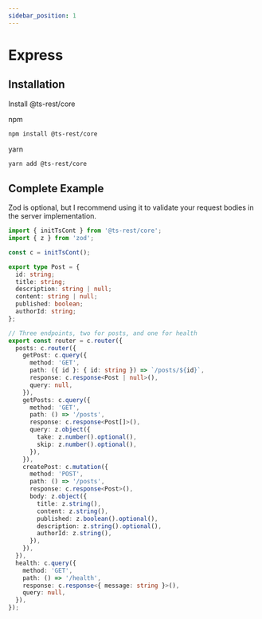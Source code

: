 ```yaml
---
sidebar_position: 1
---
```


# Express

## Installation

Install @ts-rest/core

npm

```bash
npm install @ts-rest/core
```

yarn

```bash
yarn add @ts-rest/core
```

## Complete Example

Zod is optional, but I recommend using it to validate your request bodies in the server implementation.

```typescript
import { initTsCont } from '@ts-rest/core';
import { z } from 'zod';

const c = initTsCont();

export type Post = {
  id: string;
  title: string;
  description: string | null;
  content: string | null;
  published: boolean;
  authorId: string;
};

// Three endpoints, two for posts, and one for health
export const router = c.router({
  posts: c.router({
    getPost: c.query({
      method: 'GET',
      path: ({ id }: { id: string }) => `/posts/${id}`,
      response: c.response<Post | null>(),
      query: null,
    }),
    getPosts: c.query({
      method: 'GET',
      path: () => '/posts',
      response: c.response<Post[]>(),
      query: z.object({
        take: z.number().optional(),
        skip: z.number().optional(),
      }),
    }),
    createPost: c.mutation({
      method: 'POST',
      path: () => '/posts',
      response: c.response<Post>(),
      body: z.object({
        title: z.string(),
        content: z.string(),
        published: z.boolean().optional(),
        description: z.string().optional(),
        authorId: z.string(),
      }),
    }),
  }),
  health: c.query({
    method: 'GET',
    path: () => '/health',
    response: c.response<{ message: string }>(),
    query: null,
  }),
});
```
